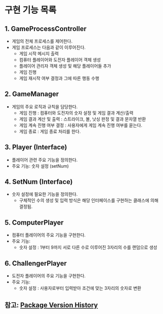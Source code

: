# 구현 기능 목록



##  1. **GameProcessController**

- 게임의 전체 프로세스를 제어한다.
- 게임 프로세스는 다음과 같이 이루어진다.
  - 게임 시작 메시지 출력
  - 컴퓨터 플레이어와 도전자 플레이어 객체 생성
  - 플레이어 관리자 객체 생성 및 해당 플레이어들 추가
  - 게임 진행 
  - 게임 재시작 여부 결정과 그에 따른 행동 수행


##  2. **GameManager**

- 게임의 주요 로직과 규칙을 담당한다.
  - 게임 진행 : 컴퓨터와 도전자의 숫자 설정 및 게임 결과 계산/출력
  - 게임 결과 계산 및 출력 : 스트라이크, 볼, 낫싱 판정 및 결과 문자열 반환
  - 게임 계속 진행 여부 결정 : 사용자에게 게임 계속 진행 여부를 묻는다.
  - 게임 종료 : 게임 종료 처리를 한다.


## 3. **Player (Interface)**

- 플레이어 관련 주요 기능을 정의한다.
- 주요 기능: 숫자 설정 (setNum)

## 4. **SetNum (Interface)**

- 숫자 설정에 필요한 기능을 정의한다.
  - 구체적인 수의 생성 및 입력 방식은 해당 인터페이스를 구현하는 클래스에 의해 결정됨.



## 5. **ComputerPlayer**

- 컴퓨터 플레이어의 주요 기능을 구현한다.
- 주요 기능: 
  - 숫자 설정 : 1부터 9까지 서로 다른 수로 이루어진 3자리의 수를 랜덤으로 생성

## 6. **ChallengerPlayer**

- 도전자 플레이어의 주요 기능을 구현한다.
- 주요 기능:
  - 숫자 설정 : 사용자로부터 입력받아 조건에 맞는 3자리의 숫자로 변환






## 참고: [Package Version History](https://fabulous-butterkase-809.notion.site/Package-Version-History-40b396bf1b31431084fa11abdd79d138?pvs=4)




